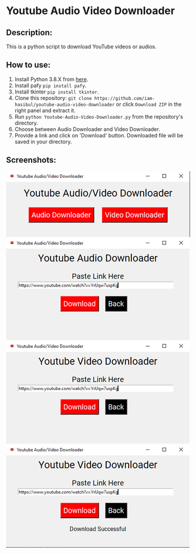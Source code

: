 # Youtube Audio Video Downloader

## Description:
This is a python script to download YouTube videos or audios.

## How to use:
1. Install Python 3.8.X from [here](https://www.python.org/downloads/).
2. Install pafy `pip install pafy`.
3. Install tkinter `pip install tkinter`.
4. Clone this repository: `git clone https://github.com/iam-hasibul/youtube-audio-video-downloader` or click `Download ZIP` in the right panel and extract it.
5. Run `python Youtube-Audio-Video-Downloader.py` from the repository's directory.
6. Choose between Audio Downloader and Video Downloader.
7. Provide a link and click on 'Download' button. Downloaded file will be saved in your directory.

## Screenshots:
<img src="screenshots/screenshot-01.png" alt="Screenshot-01">
<img src="screenshots/screenshot-02.png" alt="Screenshot-02">
<img src="screenshots/screenshot-03.png" alt="Screenshot-03">
<img src="screenshots/screenshot-04.png" alt="Screenshot-04">